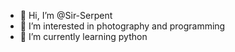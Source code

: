 - 👋 Hi, I’m @Sir-Serpent
- 👀 I’m interested in photography and programming
- 🌱 I’m currently learning python

<!---
Sir-Serpent/Sir-Serpent is a ✨ special ✨ repository because its `README.md` (this file) appears on your GitHub profile.
You can click the Preview link to take a look at your changes.
--->
